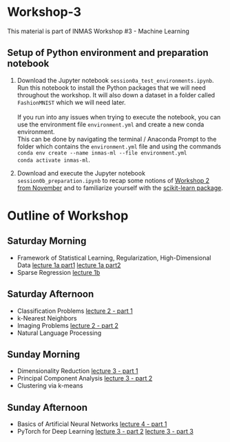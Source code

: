 # Workshop-3
This material is part of INMAS Workshop #3 - Machine Learning

## Setup of Python environment and preparation notebook

  1. Download the Jupyter notebook `session0a_test_environments.ipynb`. Run this notebook to install the Python packages that we will need throughout the workshop. It will also down a dataset in a folder called `FashionMNIST` which we will need later. <br> <br>
  If you run into any issues when trying to execute the notebook, you can use the environment file `environment.yml` and create a new conda environment. <br> This can be done by navigating the terminal / Anaconda Prompt to the folder which contains the `environment.yml` file and using the commands <br>
  `conda env create --name inmas-ml --file environment.yml` <br>
  `conda activate inmas-ml`.

  2. Download and execute the Jupyter notebook `session0b_preparation.ipynb` to recap some notions of [Workshop 2 from November](https://github.com/INMAS-Math/Workshop-02) and to familiarize yourself with the [scikit-learn package](https://scikit-learn.org/stable/index.html).


# Outline of Workshop

## Saturday Morning

- Framework of Statistical Learning, Regularization, High-Dimensional Data
[lecture 1a part1](https://youtu.be/7FGVnJ_5NKs)
[lecture 1a part2](https://youtu.be/IUS25cYptP0)
- Sparse Regression
[lecture 1b](https://youtu.be/zQTCMRu-g74)

## Saturday Afternoon

- Classification Problems [lecture 2 - part 1](https://youtu.be/I1VZVXD5Rag)
- k-Nearest Neighbors
- Imaging Problems [lecture 2 - part 2](https://youtu.be/d9Y7MGkxUEY)
- Natural Language Processing

## Sunday Morning

- Dimensionality Reduction [lecture 3 - part 1](https://youtu.be/jmBmRtp_TZM)
- Principal Component Analysis [lecture 3 - part 2](https://youtu.be/S9m_iYK-VCE)
- Clustering via k-means

## Sunday Afternoon

- Basics of Artificial Neural Networks [lecture 4 - part 1](https://youtu.be/THGcNTCIzbE)
- PyTorch for Deep Learning [lecture 3 - part 2](https://youtu.be/zntMbeCS8bE) [lecture 3 - part 3](https://youtu.be/ivJNoNrY3ZY)
